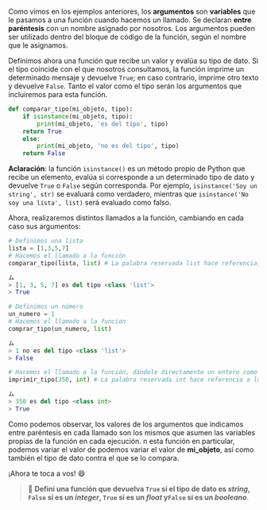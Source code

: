 Como vimos en los ejemplos anteriores, los **argumentos** son **variables** que le pasamos a una función cuando hacemos un llamado. Se declaran **entre paréntesis** con un nombre asignado por nosotros. Los argumentos pueden ser utilizado dentro del bloque de código de la función, según el nombre que le asignamos.

Definimos ahora una función que recibe un valor y evalúa su tipo de dato. Si el tipo coincide con el que nosotros consultamos, la función imprime un determinado mensaje y devuelve `True`; en caso contrario, imprime otro texto y devuelve `False`. Tanto el valor como el tipo serán los argumentos que incluiremos para esta función.

``` python
def comparar_tipo(mi_objeto, tipo):
    if isinstance(mi_objeto, tipo):
        print(mi_objeto, 'es del tipo', tipo)
    return True
    else:
        print(mi_objeto, 'no es del tipo', tipo)
    return False
```

**Aclaración**: la función `isinstance()` es un método propio de Python que recibe un elemento, evalúa si corresponde a un determinado tipo de dato y devuelve `True` o `False` según corresponda. Por ejemplo, `isinstance('Soy un string', str)` se evaluará como verdadero, mientras que `isinstance('No soy una lista', list)` será evaluado como falso.

Ahora, realizaremos distintos llamados a la función, cambiando en cada caso sus argumentos:<br>

``` python
# Definimos una lista
lista = [1,3,5,7]
# Hacemos el llamado a la función
comparar_tipo(lista, list) # La palabra reservada list hace referencia, obviamente, a una lista como estructura de datos

ム
> [1, 3, 5, 7] es del tipo <class 'list'>
> True
```

``` python
# Definimos un número
un_numero = 1
# Hacemos el llamado a la funcion
comprar_tipo(un_numero, list) 

ム
> 1 no es del tipo <class 'list'>
> False
```

``` python
# Hacemos el llamado a la función, dándole directamente un entero como un argumento
imprimir_tipo(350, int) # La palabra reservada int hace referencia a los números enteros

ム
> 350 es del tipo <class int>
> True
```

Como podemos observar, los valores de los argumentos que indicamos entre paréntesis en cada llamado son los mismos que asumen las variables propias de la función en cada ejecución. n esta función en particular, podemos variar el valor de podemos variar el valor de **mi_objeto**, así como también el tipo de dato contra el que se lo compara.<br>

¡Ahora te toca a vos! :smile:

> :memo: **Definí una función  que devuelva `True` si el tipo de dato es _string_, `False` si es un _integer_,  `True` si es un _float_ y`False` si es un _booleano_**.
